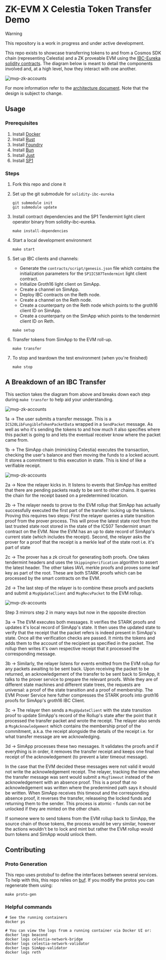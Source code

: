 # ZK-EVM X Celestia Token Transfer Demo

> [!WARNING]
> This repository is a work in progress and under active development.

This repo exists to showcase transferring tokens to and from a Cosmos SDK chain (representing Celestia) and a ZK proveable EVM using the [IBC-Eureka solidity contracts](https://github.com/cosmos/solidity-ibc-eureka/blob/main/README.md). The diagram below is meant to detail the components involved and, at a high level, how they interact with one another.

![mvp-zk-accounts](./docs/images/mvp-zk-accounts.png)

For more information refer to the [architecture document](./ARCHITECTURE.md). Note that the design is subject to change.

## Usage

### Prerequisites

1. Install [Docker](https://docs.docker.com/get-docker/)
1. Install [Rust](https://rustup.rs/)
1. Install [Foundry](https://book.getfoundry.sh/getting-started/installation)
1. Install [Bun](https://bun.sh/)
1. Install [Just](https://just.systems/man/en/)
1. Install [SP1](https://docs.succinct.xyz/docs/getting-started/install)

### Steps

1. Fork this repo and clone it
1. Set up the git submodule for `solidity-ibc-eureka`

    ```shell
    git submodule init
    git submodule update
    ```

1. Install contract dependencies and the SP1 Tendermint light client operator binary from solidity-ibc-eureka.

    ```shell
    make install-dependencies
    ```

1. Start a local development environment

    ```shell
    make start
    ```

1. Set up IBC clients and channels:

    - Generate the `contracts/script/genesis.json` file which contains the initialization parameters for the `SP1ICS07Tendermint` light client contract.
    - Initialize Groth16 light client on SimApp.
    - Create a channel on SimApp.
    - Deploy IBC contracts on the Reth node.
    - Create a channel on the Reth node.
    - Create a counterparty on the Reth node which points to the groth16 client ID on SimApp.
    - Create a counterparty on the SimApp which points to the tendermint client ID on Reth.

    ```shell
    make setup
    ```

1. Transfer tokens from SimApp to the EVM roll-up.

    ```shell
    make transfer
    ```

1. To stop and teardown the test environment (when you're finished)

    ```shell
    make stop
    ```

## A Breakdown of an IBC Transfer

This section takes the diagram from above and breaks down each step during `make transfer` to help aid your understanding.

![mvp-zk-accounts](./docs/images/mvp-zk-accounts-step-1.png)

1a -> The user submits a transfer message. This is a `ICS20LibFungibleTokenPacketData` wrapped in a `SendPacket` message. As well as who it's sending the tokens to and how much it also specifies where this packet is going to and lets the eventual receiver know where the packet came from.

1b -> The SimApp chain (mimicking Celestia) executes the transaction, checking the user's balance and then moving the funds to a locked acount. It stores a commitment to this execution in state. This is kind of like a verifiable receipt.

![mvp-zk-accounts](./docs/images/mvp-zk-accounts-step-2.png)

2a -> Now the relayer kicks in. It listens to events that SimApp has emitted that there are pending packets ready to be sent to other chains. It queries the chain for the receipt based on a predetermined location.

2b -> The relayer needs to prove to the EVM rollup that SimApp has actually successfully executed the first part of the transfer: locking up the tokens. Proving this requires two steps: First the relayer queries a state transition proof from the prover process. This will prove the latest state root from the last trusted state root stored in the state of the ICS07 Tendermint smart contract on the EVM. Now the EVM has an up to date record of SimApp's current state (which includes the receipt). Second, the relayer asks the prover for a proof that the receipt is a merkle leaf of the state root i.e. it's part of state

2c -> The prover has a zk circuit for generating both proofs. One takes tendermint headers and uses the `SkippingVerification` algorithm to assert the latest header. The other takes IAVL merkle proofs and proves some leaf key as part of the root. These are both STARK proofs which can be processed by the smart contracts on the EVM.

2d -> The last step of the relayer is to combine these proofs and packets and submit a `MsgUpdateClient` and `MsgRecvPacket` to the EVM rollup.

![mvp-zk-accounts](./docs/images/mvp-zk-accounts-step-3.png)

Step 3 mirrors step 2 in many ways but now in the opposite direction

3a -> The EVM executes both messages. It verifies the STARK proofs and updates it's local record of SimApp's state. It then uses the updated state to verify that the receipt that the packet refers is indeed present in SimApp's state. Once all the verification checks are passed. It mints the tokens and adds them to the account of the recipient as specified in the packet. The rollup then writes it's own respective receipt that it processed the corresponding message.

3b -> Similarly, the relayer listens for events emitted from the EVM rollup for any packets awaiting to be sent back. Upon receiving the packet to be returned, an acknowledgement of the transfer to be sent back to SimApp, it talks to the prover service to prepare the relevant proofs. While they are of different state machines and different state trees, the requests are universal: a proof of the state transition and a proof of membership. The EVM Prover Service here futher compresses the STARK proofs into groth16 proofs for SimApp's groth16 IBC Client.

3c -> The relayer then sends a `MsgUpdateClient` with the state transition proof to update SimApp's record of the Rollup's state after the point that it processed the transfer packet and wrote the receipt. The relayer also sends a `MsgAcknowledgement` which contains the membership proof of the commitment, a.k.a. the receipt alongside the details of the receipt i.e. for what transfer message are we acknowledging.

3d -> SimApp processes these two messages. It validates the proofs and if everything is in order, it removes the transfer receipt and keeps one final receipt of the acknowledgement (to prevent a later timeout message).

In the case that the EVM decided these messages were not valid it would not write the acknowledgement receipt. The relayer, tracking the time when the transfer message was sent would submit a `MsgTimeout` instead of the acknowledgement with an absence proof. This is a proof that no acknowledgement was written where the predermined path says it should be written. When SimApp receives this timeout and the corresponding absence proof, it reverses the transfer, releaseing the locked funds and returning them to the sender. This process is atomic - funds can not be unlocked if they are minted on the other chain.

If someone were to send tokens from the EVM rollup back to SimApp, the source chain of those tokens, the process would be very similar, however the actions wouldn't be to lock and mint but rather the EVM rollup would burn tokens and SimApp would unlock them.

## Contributing

### Proto Generation

This repo uses protobuf to define the interfaces between several services. To help with this, this
repo relies on [buf](https://buf.build). If you modify the protos you can regenerate them using:

```
make proto-gen
```

### Helpful commands

```shell
# See the running containers
docker ps

# You can view the logs from a running container via Docker UI or:
docker logs beacond
docker logs celestia-network-bridge
docker logs celestia-network-validator
docker logs SimApp-validator
docker logs reth
```
